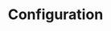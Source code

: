 ---
title: "Configuration"
description: "Manage configuration and sensitive data"
weight: 1
banner: "images/configuration.png"
tags: [kubernetes,configuration]
categories: [kubernetes]
level: [introductory]
---
